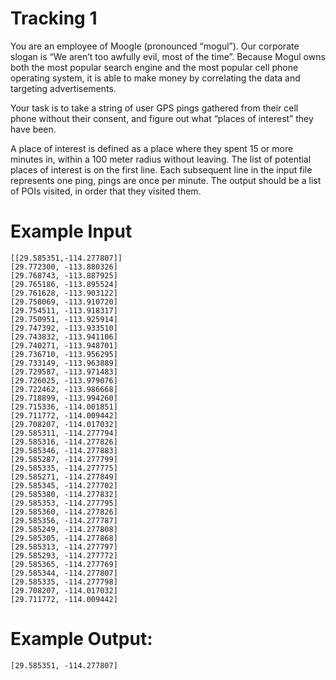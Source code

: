 <!-- RATING: Easy -->
<!-- NAME: Tracking 1 -->
<!-- GENERATOR: generate_gps.py -->
# Tracking 1

You are an employee of Moogle (pronounced “mogul”).  Our corporate slogan is “We aren’t too awfully evil, most of the time”.  Because Mogul owns both the most popular search engine and the most popular cell phone operating system, it is able to make money by correlating the data and targeting advertisements.

Your task is to take a string of user GPS pings gathered from their cell phone without their consent, and figure out what “places of interest” they have been.  

A place of interest is defined as a place where they spent 15 or more minutes in, within a 100 meter radius without leaving.  The list of potential places of interest is on the first line.  Each subsequent line in the input file represents one ping, pings are once per minute.  The output should be a list of POIs visited, in order that they visited them.

# Example Input

```
[[29.585351,-114.277807]]
[29.772300, -113.880326]
[29.768743, -113.887925]
[29.765186, -113.895524]
[29.761628, -113.903122]
[29.758069, -113.910720]
[29.754511, -113.918317]
[29.750951, -113.925914]
[29.747392, -113.933510]
[29.743832, -113.941106]
[29.740271, -113.948701]
[29.736710, -113.956295]
[29.733149, -113.963889]
[29.729587, -113.971483]
[29.726025, -113.979076]
[29.722462, -113.986668]
[29.718899, -113.994260]
[29.715336, -114.001851]
[29.711772, -114.009442]
[29.708207, -114.017032]
[29.585311, -114.277794]
[29.585316, -114.277826]
[29.585346, -114.277883]
[29.585287, -114.277799]
[29.585335, -114.277775]
[29.585271, -114.277849]
[29.585345, -114.277702]
[29.585380, -114.277832]
[29.585353, -114.277795]
[29.585360, -114.277826]
[29.585356, -114.277787]
[29.585249, -114.277808]
[29.585305, -114.277868]
[29.585313, -114.277797]
[29.585293, -114.277772]
[29.585365, -114.277769]
[29.585344, -114.277807]
[29.585335, -114.277798]
[29.708207, -114.017032]
[29.711772, -114.009442]
```

# Example Output:
```
[29.585351, -114.277807]
```
